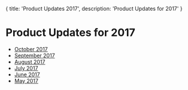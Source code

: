 {
	title: 'Product Updates 2017',
	description: 'Product Updates for 2017'
}
# Product Updates for 2017

* [October 2017](2017/october)
* [September 2017](2017/september)
* [August 2017](2017/august)
* [July 2017](2017/july)
* [June 2017](2017/june)
* [May 2017](2017/may)